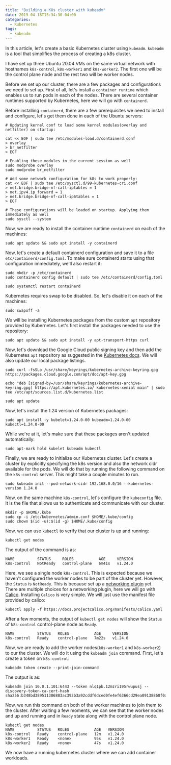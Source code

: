 ```yaml
---
title: "Building a K8s cluster with kubeadm"
date: 2019-04-18T15:34:30-04:00
categories:
  - Kubernetes
tags:
  - kubeadm
---
```


In this article, let's create a basic Kubernetes cluster using `kubeadm`. `kubeadm` is a tool that simplifies the process of creating a k8s cluster.

I have set up three Ubuntu 20.04 VMs on the same virtual network with hostnames `k8s-control`, `k8s-worker1` and `k8s-worker2`. The first one will be the control plane node and the rest two will be worker nodes. 

Before we set up our cluster, there are a few packages and configurations we need to set up. First of all, let's install a `container runtime` which enables us to run pods in each of the nodes. There are several container runtimes supported by Kubernetes, here we will go with `containerd`.

Before installing `containerd`, there are a few prerequisites we need to install and configure, let's get them done in each of the Ubuntu servers:

```shell
# Updating kernel conf to load some kernel modules(overlay and netfilter) on startup:

cat << EOF | sudo tee /etc/modules-load.d/containerd.conf
> overlay
> br_netfilter
> EOF

# Enabling these modules in the current session as well
sudo modprobe overlay
sudo modprobe br_netfilter

# Add some network configuration for k8s to work properly:
cat << EOF | sudo tee /etc/sysctl.d/99-kubernetes-cri.conf
> net.bridge.bridge-nf-call-iptables = 1
> net.ipv4.ip_forward = 1
> net.bridge.bridge-nf-call-ip6tables = 1
> EOF

# These configurations will be loaded on startup. Applying them immediately as well
sudo sysctl --system
```

Now, we are ready to install the container runtime `containerd` on each of the machines:
```
sudo apt update && sudo apt install -y containerd
```

Now, let's create a default containerd configuration and save it to a file `etc/containerd/config.toml`. To make sure containerd starts using that configuration immediately, we'll also restart it:
```shell
sudo mkdir -p /etc/containerd
sudo containerd config default | sudo tee /etc/containerd/config.toml

sudo systemctl restart containerd
```

Kubernetes requires swap to be disabled. So, let's disable it on each of the machines:
```shell
sudo swapoff -a
```

We will be installing Kubernetes packages from the custom `apt` repository provided by Kubernetes. Let's first install the packages needed to use the repository:

```shell
sudo apt update && sudo apt install -y apt-transport-https curl
```

Now, let's download the Google Cloud public signing key and then add the Kubernetes `apt` repository as suggested in the [Kubernetes docs][install-kubeadm-docs]. We will also update our local package listings.

```shell
sudo curl -fsSLo /usr/share/keyrings/kubernetes-archive-keyring.gpg https://packages.cloud.google.com/apt/doc/apt-key.gpg

echo "deb [signed-by=/usr/share/keyrings/kubernetes-archive-keyring.gpg] https://apt.kubernetes.io/ kubernetes-xenial main" | sudo tee /etc/apt/sources.list.d/kubernetes.list

sudo apt update
```

Now, let's install the 1.24 version of Kubernetes packages:

```
sudo apt install -y kubelet=1.24.0-00 kubeadm=1.24.0-00 kubectl=1.24.0-00
```

While we're at it, let's make sure that these packages aren't updated automatically:

```
sudo apt-mark hold kubelet kubeadm kubectl
```

Finally, we are ready to initialize our Kubernetes cluster. Let's create a cluster by explicitly specifying the k8s version and also the network cidr available for the pods. We will do that by running the following command on the `k8s-control` server. This might take a couple minutes to run.
```shell
sudo kubeadm init --pod-network-cidr 192.168.0.0/16 --kubernetes-version 1.24.0
```

Now, on the same machine `k8s-control`, let's configure the `kubeconfig` file. It is the file that allows us to authenticate and communicate with our cluster.
```shell
mkdir -p $HOME/.kube
sudo cp -i /etc/kubernetes/admin.conf $HOME/.kube/config
sudo chown $(id -u):$(id -g) $HOME/.kube/config
```

Now, we can use `kubectl` to verify that our cluster is up and running:
```shell
kubectl get nodes
```

The output of the command is as:
```shell
NAME          STATUS     ROLES           AGE     VERSION
k8s-control   NotReady   control-plane   6m41s   v1.24.0
```

Here, we see a single node `k8s-control`. This is expected because we haven't configured the worker nodes to be part of the cluster yet. However, the `Status` is `NotReady`. This is because set up a [networking plugin][network-plugins] yet. There are multiple choices for a networking plugin, here we will go with [Calico][about-calico]. Installing `Calico` is very simple. We will just use the manifest file provided by calico:
```shell
kubectl apply -f https://docs.projectcalico.org/manifests/calico.yaml
```

After a few moments, the output of `kubectl get nodes` will show the `Status` of `k8s-control` control-plane node as `Ready`. 
```shell
NAME          STATUS   ROLES           AGE     VERSION
k8s-control   Ready    control-plane   7m22s   v1.24.0
```

Now, we are ready to add the worker nodes(`k8s-worker1` and `k8s-worker2`) to our the cluster. We will do it using the `kubeadm join` command. First, let's create a token on `k8s-control`:
```shell
kubeadm token create --print-join-command
```

The output is as:
```
kubeadm join 10.0.1.101:6443 --token nlq1pb.12mzri195rwupusj --discovery-token-ca-cert-hash sha256:b348bd389511386883ac392b3a92cddf6dced0fe4ef6366cd29ea09138868f0a
```

Now, we run this command on both of the worker machines to join them to the cluster. After waiting a few moments, we can see that the worker nodes and up and running and in `Ready` state along with the control plane node.
```
kubectl get nodes
NAME          STATUS   ROLES           AGE   VERSION
k8s-control   Ready    control-plane   12m   v1.24.0
k8s-worker1   Ready    <none>          95s   v1.24.0
k8s-worker2   Ready    <none>          47s   v1.24.0
```

We now have a running kubernetes cluster where we can add container workloads.

[install-kubeadm-docs]: https://kubernetes.io/docs/setup/production-environment/tools/kubeadm/install-kubeadm/
[network-plugins]:   https://kubernetes.io/docs/concepts/extend-kubernetes/compute-storage-net/network-plugins/
[about-calico]: [https://projectcalico.docs.tigera.io/about/about-calico]
